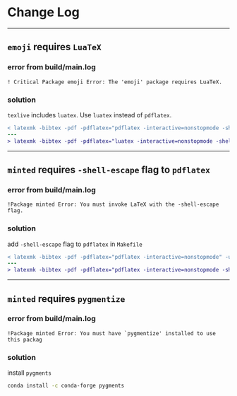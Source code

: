 # Change Log

-------------------------------------------------------------------------------
## `emoji` requires `LuaTeX`
### error from build/main.log
```log
! Critical Package emoji Error: The 'emoji' package requires LuaTeX.
```

### solution
`texlive` includes `luatex`. Use `luatex` instead of `pdflatex`.
```diff
< latexmk -bibtex -pdf -pdflatex="pdflatex -interactive=nonstopmode -shell-escape" -use-make $< -jobname=./build/$(THESIS) 
---
> latexmk -bibtex -pdf -pdflatex="luatex -interactive=nonstopmode -shell-escape" -use-make $< -jobname=./build/$(THESIS)
```

-------------------------------------------------------------------------------
## `minted` requires `-shell-escape` flag to `pdflatex`
### error from build/main.log
```log
!Package minted Error: You must invoke LaTeX with the -shell-escape flag.
```
### solution
add `-shell-escape` flag to `pdflatex` in `Makefile`
```diff
< latexmk -bibtex -pdf -pdflatex="pdflatex -interactive=nonstopmode" -use-make $< -jobname=./build/$(THESIS)
---
> latexmk -bibtex -pdf -pdflatex="pdflatex -interactive=nonstopmode -shell-escape" -use-make $< -jobname=./build/$(THESIS)
```


-------------------------------------------------------------------------------
## `minted` requires `pygmentize`
### error from build/main.log
```log
!Package minted Error: You must have `pygmentize' installed to use this packag
```

### solution
install `pygments`
```bash
conda install -c conda-forge pygments
```
